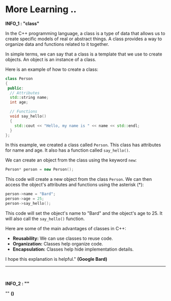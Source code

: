 # More Learning ..

**INFO_1 : "class"**

In the C++ programming language, a class is a type of data that allows us to create specific models of real or abstract things. A class provides a way to organize data and functions related to it together.

In simple terms, we can say that a class is a template that we use to create objects. An object is an instance of a class.

Here is an example of how to create a class:

```c++
class Person
{
 public:
  // Attributes
  std::string name;
  int age;

  // Functions
  void say_hello()
  {
    std::cout << "Hello, my name is " << name << std::endl;
  }
};
```

In this example, we created a class called `Person`. This class has attributes for name and age. It also has a function called `say_hello()`.

We can create an object from the class using the keyword `new`:

```c++
Person* person = new Person();
```

This code will create a new object from the class `Person`. We can then access the object's attributes and functions using the asterisk (\*):

```c++
person->name = "Bard";
person->age = 25;
person->say_hello();
```

This code will set the object's name to "Bard" and the object's age to 25. It will also call the `say_hello()` function.

Here are some of the main advantages of classes in C++:

- **Reusability:** We can use classes to reuse code.
- **Organization:** Classes help organize code.
- **Encapsulation:** Classes help hide implementation details.

I hope this explanation is helpful." **(Google Bard)**

---

<br>

**INFO_2 : ""**

"" **()**
